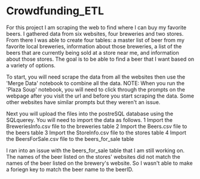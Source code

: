 # Crowdfunding_ETL

For this project I am scraping the web to find where I can buy my favorite beers. I gathered data from six websites, four breweries and two stores. From there I was able to create four tables: a master list of beer from my favorite local breweries, information about those breweries, a list of the beers that are currently being sold at a store near me, and information about those stores. The goal is to be able to find a beer that I want based on a variety of options. 

To start, you will need scrape the data from all the websites then use the 'Merge Data' notebook to combine all the data. 
NOTE: When you run the 'Plaza Soup' notebook, you will need to click through the prompts on the webpage after you visit the url and before you start scraping the data. Some other websites have similar prompts but they weren't an issue.

Next you will upload the files into the postreSQL database using the SQLquerey. You will need to import the data as follows.
1  Import the BreweriesInfo.csv file to the breweries table
2  Import the Beers.csv file to the beers table
3  Import the StoreInfo.csv file to the stores table
4  Import the BeersForSale.csv file to the beers_for_sale table

I ran into an issue with the beers_for_sale table that I am still working on. The names of the beer listed on the stores' websites did not match the names of the beer listed on the brewery's website. So I wasn't able to make a foriegn key to match the beer name to the beerID.
